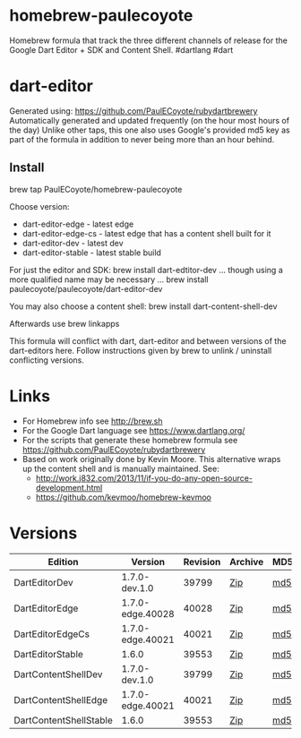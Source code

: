 homebrew-paulecoyote
====================

Homebrew formula that track the three different channels of release for the Google Dart Editor + SDK and Content Shell.  #dartlang #dart

dart-editor
===========

Generated using: https://github.com/PaulECoyote/rubydartbrewery
Automatically generated and updated frequently (on the hour most hours of the day)
Unlike other taps, this one also uses Google's provided md5 key as part of the formula in addition to never being more than an hour behind.

Install
-------
brew tap PaulECoyote/homebrew-paulecoyote

Choose version:
* dart-editor-edge - latest edge
* dart-editor-edge-cs - latest edge that has a content shell built for it
* dart-editor-dev - latest dev
* dart-editor-stable - latest stable build

For just the editor and SDK:
brew install dart-edtitor-dev
... though using a more qualified name may be necessary ...
brew install paulecoyote/paulecoyote/dart-editor-dev

You may also choose a content shell:
brew install dart-content-shell-dev

Afterwards use 
brew linkapps

This formula will conflict with dart, dart-editor and between versions of the dart-editors here.  Follow instructions given by brew to unlink / uninstall conflicting versions.

Links
=====
* For Homebrew info see http://brew.sh
* For the Google Dart language see https://www.dartlang.org/
* For the scripts that generate these homebrew formula see https://github.com/PaulECoyote/rubydartbrewery
* Based on work originally done by Kevin Moore. This alternative wraps up the content shell and is manually maintained.  See: 
    * http://work.j832.com/2013/11/if-you-do-any-open-source-development.html
    * https://github.com/kevmoo/homebrew-kevmoo

Versions
========
| Edition | Version | Revision | Archive | MD5 | Notes |
| ------- | ------- | -------- | ------- | --- | ----- |
| DartEditorDev | 1.7.0-dev.1.0 | 39799 | [Zip](https://storage.googleapis.com/dart-archive/channels/dev/release/39799/editor/darteditor-macos-x64.zip) | [md5](https://storage.googleapis.com/dart-archive/channels/dev/release/39799/editor/darteditor-macos-x64.zip.md5sum) | [Changes](https://storage.googleapis.com/dart-archive/channels/dev/release/latest/changelog.html) |
| DartEditorEdge | 1.7.0-edge.40028 | 40028 | [Zip](https://storage.googleapis.com/dart-archive/channels/be/raw/40028/editor/darteditor-macos-x64.zip) | [md5](https://storage.googleapis.com/dart-archive/channels/be/raw/40028/editor/darteditor-macos-x64.zip.md5sum) | - |
| DartEditorEdgeCs | 1.7.0-edge.40021 | 40021 | [Zip](https://storage.googleapis.com/dart-archive/channels/be/raw/40021/editor/darteditor-macos-x64.zip) | [md5](https://storage.googleapis.com/dart-archive/channels/be/raw/40021/editor/darteditor-macos-x64.zip.md5sum) | - |
| DartEditorStable | 1.6.0 | 39553 | [Zip](https://storage.googleapis.com/dart-archive/channels/stable/release/39553/editor/darteditor-macos-x64.zip) | [md5](https://storage.googleapis.com/dart-archive/channels/stable/release/39553/editor/darteditor-macos-x64.zip.md5sum) | [Changes](https://storage.googleapis.com/dart-archive/channels/stable/release/latest/changelog.html) |
| DartContentShellDev | 1.7.0-dev.1.0 | 39799 | [Zip](https://storage.googleapis.com/dart-archive/channels/dev/release/39799/dartium/content_shell-macos-ia32-release.zip) | [md5](https://storage.googleapis.com/dart-archive/channels/dev/release/39799/dartium/content_shell-macos-ia32-release.zip.md5sum) | - |
| DartContentShellEdge | 1.7.0-edge.40021 | 40021 | [Zip](https://storage.googleapis.com/dart-archive/channels/be/raw/40021/dartium/content_shell-macos-ia32-release.zip) | [md5](https://storage.googleapis.com/dart-archive/channels/be/raw/40021/dartium/content_shell-macos-ia32-release.zip.md5sum) | - |
| DartContentShellStable | 1.6.0 | 39553 | [Zip](https://storage.googleapis.com/dart-archive/channels/stable/release/39553/dartium/content_shell-macos-ia32-release.zip) | [md5](https://storage.googleapis.com/dart-archive/channels/stable/release/39553/dartium/content_shell-macos-ia32-release.zip.md5sum) | - |
